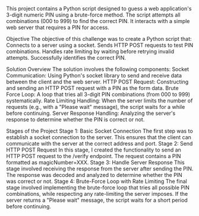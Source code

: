 This project contains a Python script designed to guess a web application's 3-digit numeric PIN using a brute-force method. The script attempts all combinations (000 to 999) to find the correct PIN. It interacts with a simple web server that requires a PIN for access.

Objective
The objective of this challenge was to create a Python script that:
Connects to a server using a socket.
Sends HTTP POST requests to test PIN combinations.
Handles rate limiting by waiting before retrying invalid attempts.
Successfully identifies the correct PIN.

Solution Overview
The solution involves the following components:
Socket Communication: Using Python's socket library to send and receive data between the client and the web server.
HTTP POST Request: Constructing and sending an HTTP POST request with a PIN as the form data.
Brute Force Loop: A loop that tries all 3-digit PIN combinations (from 000 to 999) systematically.
Rate Limiting Handling: When the server limits the number of requests (e.g., with a "Please wait" message), the script waits for a while before continuing.
Server Response Handling: Analyzing the server's response to determine whether the PIN is correct or not.

Stages of the Project
Stage 1: Basic Socket Connection
The first step was to establish a socket connection to the server. This ensures that the client can communicate with the server at the correct address and port. 
Stage 2: Send HTTP POST Request
In this stage, I created the functionality to send an HTTP POST request to the /verify endpoint. The request contains a PIN formatted as magicNumber=XXX.
Stage 3: Handle Server Response
This stage involved receiving the response from the server after sending the PIN. The response was decoded and analyzed to determine whether the PIN was correct or not.
Stage 4: Brute-Force Loop with Rate Limiting
The final stage involved implementing the brute-force loop that tries all possible PIN combinations, while respecting any rate-limiting the server imposes. If the server returns a "Please wait" message, the script waits for a short period before continuing.